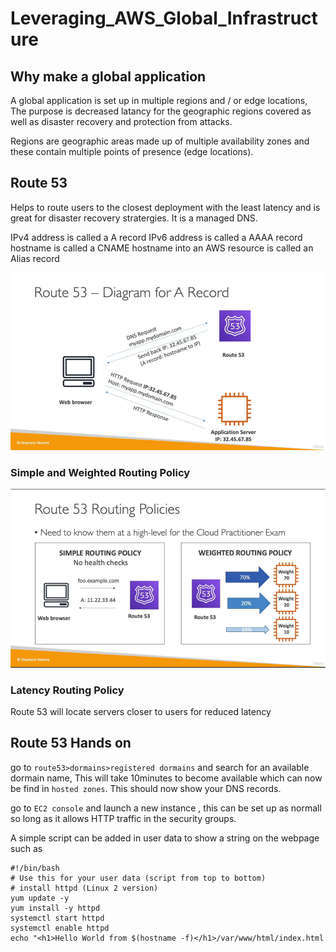 # Leveraging_AWS_Global_Infrastructure
## Why make a global application

A global application is set up in multiple regions and / or edge locations, The purpose is decreased latancy for the geographic regions covered as well as disaster recovery and protection from attacks.

Regions are geographic areas made up of multiple availability zones and these contain multiple points of presence (edge locations).

## Route 53

Helps to route users to the closest deployment with the least latency and is great for disaster recovery stratergies. It is a managed DNS.

IPv4 address is called a A record
IPv6 address is called a AAAA record
hostname is called a CNAME
hostname into an AWS resource is called an Alias record

![Alt text](pics/route53.PNG "a title")

### Simple and Weighted Routing Policy

![Alt text](pics/simpleweight.PNG "a title")

### Latency Routing Policy

Route 53 will locate servers closer to users for reduced latency

## Route 53 Hands on

go to `route53>dormains>registered dormains` and search for an available dormain name, This will take 10minutes to become available which can now be find in `hosted zones`. This should now show your DNS records.

go to `EC2 console` and launch a new instance , this can be set up as normall so long as it allows HTTP traffic in the security groups.

A simple script can be added in user data to show a string on the webpage such as 

```
#!/bin/bash
# Use this for your user data (script from top to bottom)
# install httpd (Linux 2 version)
yum update -y
yum install -y httpd
systemctl start httpd
systemctl enable httpd
echo "<h1>Hello World from $(hostname -f)</h1>/var/www/html/index.html
```

